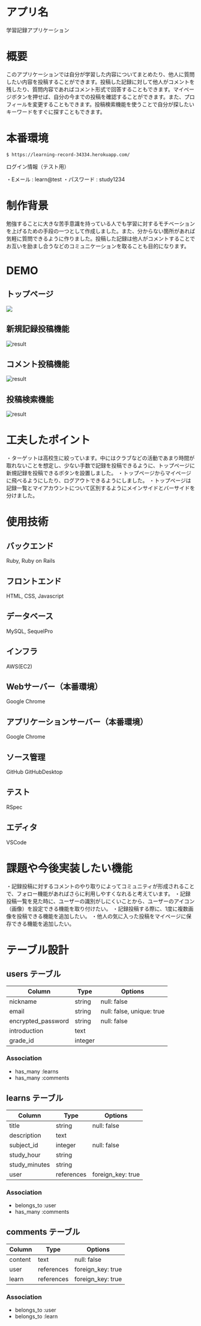 # アプリ名

学習記録アプリケーション

# 概要

このアプリケーションでは自分が学習した内容についてまとめたり、他人に質問したい内容を投稿することができます。投稿した記録に対して他人がコメントを残したり、質問内容であればコメント形式で回答することもできます。マイページボタンを押せば、自分の今までの投稿を確認することができます。また、プロフィールを変更することもできます。投稿検索機能を使うことで自分が探したいキーワードをすぐに探すこともできます。

# 本番環境

`$ https://learning-record-34334.herokuapp.com/`

ログイン情報（テスト用）

  ・Eメール : learn@test
  ・パスワード : study1234

# 制作背景

勉強することに大きな苦手意識を持っている人でも学習に対するモチベーションを上げるための手段の一つとして作成しました。また、分からない箇所があれば気軽に質問できるように作りました。投稿した記録は他人がコメントすることでお互いを励まし合うなどのコミュニケーションを取ることも目的になります。

# DEMO

## トップページ

<img src="https://i.gyazo.com/62a478bf998c2757c3ad0144839c1eb5.png">

## 新規記録投稿機能

![result]("https://i.gyazo.com/73e644959f05f2966644a1de33019818.mp4")

## コメント投稿機能

![result]("https://i.gyazo.com/0e05eec867d7c3c337764c81f79ed022.mp4")

## 投稿検索機能

![result]("https://i.gyazo.com/ab78c56f6c8a4b19b72f1012bb66abf1.mp4")

# 工夫したポイント

・ターゲットは高校生に絞っています。中にはクラブなどの活動であまり時間が取れないことを想定し、少ない手数で記録を投稿できるように、トップページに新規記録を投稿できるボタンを設置しました。
・トップページからマイページに飛べるようにしたり、ログアウトできるようにしました。
・トップページは記録一覧とマイアカウントについて区別するようにメインサイドとバーサイドを分けました。

# 使用技術

## バックエンド

Ruby, Ruby on Rails

## フロントエンド

HTML, CSS, Javascript

## データベース

MySQL, SequelPro

## インフラ

AWS(EC2)

## Webサーバー（本番環境）

Google Chrome

## アプリケーションサーバー（本番環境）

Google Chrome

## ソース管理

GitHub GitHubDesktop

## テスト

RSpec

## エディタ

VSCode

# 課題や今後実装したい機能

・記録投稿に対するコメントのやり取りによってコミュニティが形成されることで、フォロー機能があればさらに利用しやすくなれると考えています。
・記録投稿一覧を見た時に、ユーザーの識別がしにくいことから、ユーザーのアイコン（画像）を設定できる機能を取り付けたい。
・記録投稿する際に、1度に複数画像を投稿できる機能を追加したい。
・他人の気に入った投稿をマイページに保存できる機能を追加したい。

# テーブル設計

## users テーブル

| Column             | Type    | Options                   |
| ------------------ | ------- | ------------------------- |
| nickname           | string  | null: false               |
| email              | string  | null: false, unique: true |
| encrypted_password | string  | null: false               |
| introduction       | text    |                           |
| grade_id           | integer |                           |

### Association

- has_many :learns
- has_many :comments

## learns テーブル

| Column        | Type       | Options           |
| ------------- | ---------- | ----------------- |
| title         | string     | null: false       |
| description   | text       |                   |
| subject_id    | integer    | null: false       |
| study_hour    | string     |                   |
| study_minutes | string     |                   |
| user          | references | foreign_key: true |

### Association

- belongs_to :user
- has_many :comments

## comments テーブル

| Column  | Type       | Options           |
| ------- | ---------- | ----------------- |
| content | text       | null: false       |
| user    | references | foreign_key: true |
| learn   | references | foreign_key: true |

### Association

- belongs_to :user
- belongs_to :learn
